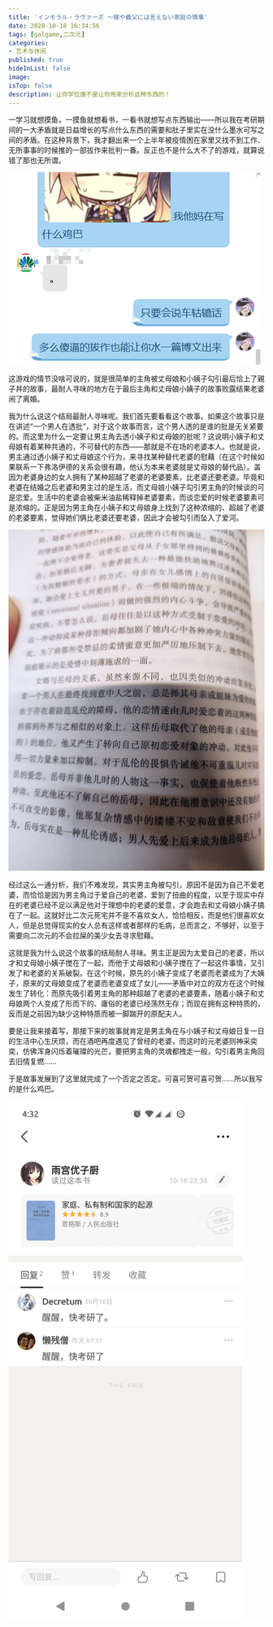 ```yaml
---
title: 'インモラル・ラヴァーズ ～嫁や義父には言えない家庭の情事'
date: 2020-10-18 16:34:56
tags: [galgame,二次元]
categories:
- 艺术与休闲
published: true
hideInList: false
image: 
isTop: false
description: 让你学拉康不是让你用来分析这种东西的！
---
```

一学习就想摸鱼，一摸鱼就想看书，一看书就想写点东西输出——所以我在考研期间的一大矛盾就是日益增长的写点什么东西的需要和肚子里实在没什么墨水可写之间的矛盾。在这种背景下，我才翻出来一个上半年被疫情困在家里又找不到工作、无所事事的时候推的一部拔作来批判一番。反正也不是什么大不了的游戏，就算说错了那也无所谓。

<!-- more -->

![](https://raw.githubusercontent.com/yuukoamamiya/pic/master/20201018163356.png)

这游戏的情节没啥可说的，就是很简单的主角被丈母娘和小姨子勾引最后恰上了親子丼的故事，最耐人寻味的地方在于最后主角和丈母娘小姨子的故事败露结果老婆闹了离婚。

我为什么说这个结局最耐人寻味呢。我们首先要看看这个故事。如果这个故事只是在讲述“一个男人在透批”，对于这个故事而言，这个男人透的是谁的批是无关紧要的。而这里为什么一定要让男主角去透小姨子和丈母娘的批呢？这说明小姨子和丈母娘有着某种共通的，不可替代的东西——那就是不在场的老婆本人。也就是说，男主通过透小姨子和丈母娘这个行为，来寻找某种替代老婆的慰藉（在这个时候如果联系一下弗洛伊德的关系会很有趣，他认为本来老婆就是丈母娘的替代品）。盖因为老婆身边的女人拥有了某种超越了老婆的老婆要素，比老婆还要老婆。毕竟和老婆在结婚之后老婆和男主过的是生活，而丈母娘小姨子勾引男主角的时候谈的可是恋爱。生活中的老婆会被柴米油盐稀释掉老婆要素，而谈恋爱的时候老婆要素可是浓缩的。正是因为男主角在小姨子和丈母娘身上找到了这种浓缩的、超越了老婆的老婆要素，觉得她们俩比老婆还要老婆，因此才会被勾引而坠入了爱河。

![](https://raw.githubusercontent.com/yuukoamamiya/pic/master/20201122190026.jpg)

经过这么一通分析，我们不难发现，其实男主角被勾引，原因不是因为自己不爱老婆，而恰恰是因为男主角过于爱自己的老婆，爱到了扭曲的程度，以至于现实中存在的老婆已经不足以满足他对于理想中的老婆的爱意，才会跑去和丈母娘小姨子搞在了一起。这就好比二次元死宅并不是不喜欢女人，恰恰相反，而是他们很喜欢女人，但是总觉得现实的女人总有这样或者那样的毛病，总而言之，不够好，以至于需要向二次元的不会拉屎的美少女去寻求慰藉。

这就是我为什么说这个故事的结局耐人寻味。男主正是因为太爱自己的老婆，所以才和丈母娘小姨子搅在了一起，而他于丈母娘和小姨子搅在了一起这件事情，又引发了和老婆的关系破裂。在这个时候，原先的小姨子变成了老婆而老婆成为了大姨子，原来的丈母娘变成了老婆而老婆变成了女儿——矛盾中对立的双方在这个时候发生了转化：而原先吸引着男主角的那种超越了老婆的老婆要素，随着小姨子和丈母娘两个人变成了形而下的、庸俗的老婆已经荡然无存；而现在拥有这种特质的，反而是之前因为缺少这种特质而被一脚踹开的原配夫人。

要是让我来接着写，那接下来的故事就肯定是男主角在与小姨子和丈母娘日复一日的生活中心生厌烦，而在酒吧再度遇见了曾经的老婆，而这时的元老婆则神采奕奕，仿佛浑身闪烁着璀璨的光芒，要把男主角的灵魂都拽走一般，勾引着男主角回去旧情复燃……

于是故事发展到了这里就完成了一个否定之否定。可喜可贺可喜可贺……所以我写的是什么鸡巴。

![](https://raw.githubusercontent.com/yuukoamamiya/pic/master/20201018163356.jpg)
